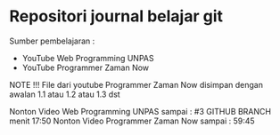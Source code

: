 # Repositori journal belajar git

Sumber pembelajaran :
- YouTube Web Programming UNPAS
- YouTube Programmer Zaman Now 

NOTE !!! File dari youtube Programmer Zaman Now disimpan dengan awalan 1.1 atau 1.2 atau 1.3 dst

Nonton Video Web Programming UNPAS sampai : #3 GITHUB BRANCH menit 17:50
Nonton Video Programmer Zaman Now sampai : 59:45
